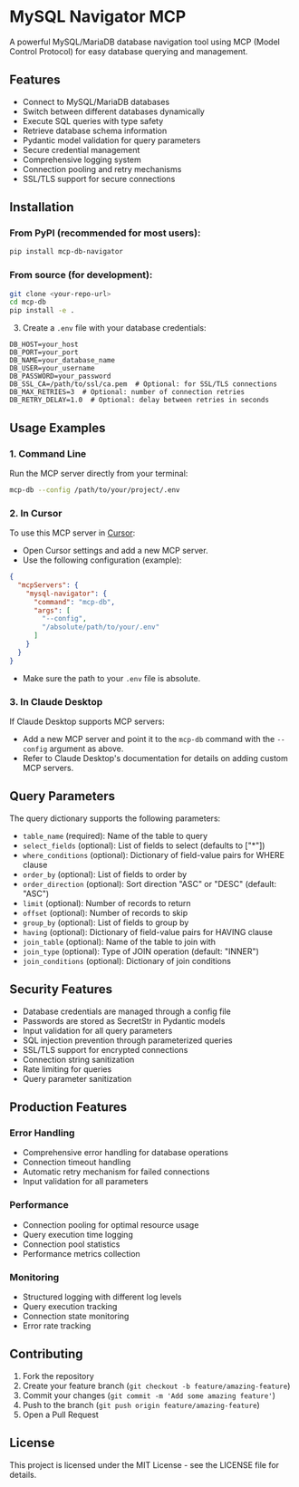# MySQL Navigator MCP

A powerful MySQL/MariaDB database navigation tool using MCP (Model Control Protocol) for easy database querying and management.

## Features

- Connect to MySQL/MariaDB databases
- Switch between different databases dynamically
- Execute SQL queries with type safety
- Retrieve database schema information
- Pydantic model validation for query parameters
- Secure credential management
- Comprehensive logging system
- Connection pooling and retry mechanisms
- SSL/TLS support for secure connections

## Installation

### From PyPI (recommended for most users):
```bash
pip install mcp-db-navigator
```

### From source (for development):
```bash
git clone <your-repo-url>
cd mcp-db
pip install -e .
```

3. Create a `.env` file with your database credentials:
```env
DB_HOST=your_host
DB_PORT=your_port
DB_NAME=your_database_name
DB_USER=your_username
DB_PASSWORD=your_password
DB_SSL_CA=/path/to/ssl/ca.pem  # Optional: for SSL/TLS connections
DB_MAX_RETRIES=3  # Optional: number of connection retries
DB_RETRY_DELAY=1.0  # Optional: delay between retries in seconds
```

## Usage Examples

### 1. Command Line
Run the MCP server directly from your terminal:
```bash
mcp-db --config /path/to/your/project/.env
```

### 2. In Cursor
To use this MCP server in [Cursor](https://www.cursor.so):
- Open Cursor settings and add a new MCP server.
- Use the following configuration (example):

```json
{
  "mcpServers": {
    "mysql-navigator": {
      "command": "mcp-db",
      "args": [
        "--config",
        "/absolute/path/to/your/.env"
      ]
    }
  }
}
```
- Make sure the path to your `.env` file is absolute.

### 3. In Claude Desktop
If Claude Desktop supports MCP servers:
- Add a new MCP server and point it to the `mcp-db` command with the `--config` argument as above.
- Refer to Claude Desktop's documentation for details on adding custom MCP servers.

## Query Parameters

The query dictionary supports the following parameters:

- `table_name` (required): Name of the table to query
- `select_fields` (optional): List of fields to select (defaults to ["*"])
- `where_conditions` (optional): Dictionary of field-value pairs for WHERE clause
- `order_by` (optional): List of fields to order by
- `order_direction` (optional): Sort direction "ASC" or "DESC" (default: "ASC")
- `limit` (optional): Number of records to return
- `offset` (optional): Number of records to skip
- `group_by` (optional): List of fields to group by
- `having` (optional): Dictionary of field-value pairs for HAVING clause
- `join_table` (optional): Name of the table to join with
- `join_type` (optional): Type of JOIN operation (default: "INNER")
- `join_conditions` (optional): Dictionary of join conditions

## Security Features

- Database credentials are managed through a config file
- Passwords are stored as SecretStr in Pydantic models
- Input validation for all query parameters
- SQL injection prevention through parameterized queries
- SSL/TLS support for encrypted connections
- Connection string sanitization
- Rate limiting for queries
- Query parameter sanitization

## Production Features

### Error Handling
- Comprehensive error handling for database operations
- Connection timeout handling
- Automatic retry mechanism for failed connections
- Input validation for all parameters

### Performance
- Connection pooling for optimal resource usage
- Query execution time logging
- Connection pool statistics
- Performance metrics collection

### Monitoring
- Structured logging with different log levels
- Query execution tracking
- Connection state monitoring
- Error rate tracking

## Contributing

1. Fork the repository
2. Create your feature branch (`git checkout -b feature/amazing-feature`)
3. Commit your changes (`git commit -m 'Add some amazing feature'`)
4. Push to the branch (`git push origin feature/amazing-feature`)
5. Open a Pull Request

## License

This project is licensed under the MIT License - see the LICENSE file for details. 
